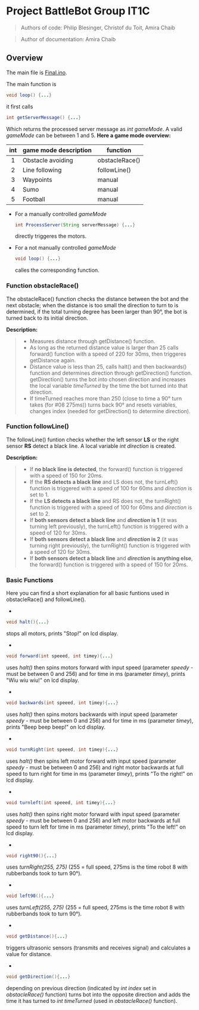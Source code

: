 # Project BattleBot Group IT1C
> Authors of code: Philip Blesinger, Christof du Toit, Amira Chaib

> Author of documentation: Amira Chaib

## Overview

The main file is [Final.ino](/BasicFunctions/Final/Final.ino).

The main function is 
  ```java
  void loop() {...}
  ```
it first calls
  ```java
  int getServerMessage() {...}
  ```
Which returns the processed server message as *int gameMode*. A valid *gameMode* can be between 1 and 5.
**Here a game mode overview:**

| int   | game mode description     | function          | 
| :---: | ------------------------- | ----------------- |
| 1     | Obstacle avoiding         | obstacleRace()    |
| 2     | Line following            | followLine()      |
| 3     | Waypoints                 | manual            |
| 4     | Sumo                      | manual            |
| 5     | Football                  | manual            |

- For a manually controlled *gameMode*
    ```java
    int ProcessServer(String serverMessage) {...}
    ```
  directly triggeres the motors.

- For a not manually controlled *gameMode*
    ```java
    void loop() {...}
    ```
  calles the corresponding function.


### Function obstacleRace()

The obstacleRace() function checks the distance between the bot and the next obstacle; when the distance is too small the direction to turn to is determined, if the total turning degree has been larger than 90°, the bot is turned back to its initial direction.

**Description:**
  > - Measures distance through getDistance() function.
  > - As long as the returned distance value is larger than 25 calls forward() function with a speed of 220 for 30ms, then               triggeres getDistance again.
  > - Distance value is less than 25, calls halt() and then backwards() function and determines direction through getDirection()         function. getDirection() turns the bot into chosen direction and increases the local variable *timeTurned* by the time the         bot turned into that direction.
  > - If timeTurned reaches more than 250 (close to time a 90° turn takes (for #08 275ms)) turns back 90° and resets variables,         changes index (needed for getDirection() to determine direction).


### Function followLine()

The followLine() funtion checks whether the left sensor **LS** or the right sensor **RS** detect a black line.
A local variable *int direction* is created.

**Description:**
  > - If **no black line is detected**, the forward() function is triggered with a speed of 150 for 20ms.
  > - If the **RS detects a black line** and LS does not, the turnLeft() function is triggered with a speed of 100 for 60ms and         *direction* is set to 1.
  > - If the **LS detects a black line** and RS does not, the turnRight() function is triggered with a speed of 100 for 60ms and         *direction* is set to 2.
  > - If **both sensors detect a black line** and ***direction* is 1** (it was turning left previously), the turnLeft() function         is triggered with a speed of 120 for 30ms.
  > - If **both sensors detect a black line** and ***direction* is 2** (it was turning right previously), the turnRight() function       is triggered with a speed of 120 for 30ms.
  > - If **both sensors detect a black line** and ***direction* is anything else**, the forward() function is
      triggered with a speed of 150 for 20ms.


### Basic Functions

Here you can find a short explanation for all basic funtions used in obstacleRace() and followLine(). 

  - 
  ```java
  void halt(){...}
  ```
  stops all motors, prints "Stop!" on lcd display.
  
  - 
  ```java
  void forward(int speeed, int timey){...}
  ```
  uses *halt()* then spins motors forward with input speed (parameter *speedy* - must be between 0 and 256) and for time in ms       (parameter *timey*), prints "Wiu wiu wiu!" on lcd display.
  
  
  - 
  ```java
  void backwards(int speeed, int timey){...}
  ```
  uses *halt()* then spins motors backwards with input speed (parameter *speedy* - must be between 0 and 256) and for time in ms     (parameter *timey*), prints "Beep beep beep!" on lcd display.
  
  
  - 
  ```java
  void turnRight(int speeed, int timey){...}
  ```
  uses *halt()* then spins left motor forward with input speed (parameter *speedy* - must be between 0 and 256) and right motor     backwards at full speed to turn right for time in ms (parameter *timey*), prints "To the right!" on lcd display.
  
  
  - 
  ```java
  void turnleft(int speeed, int timey){...}
  ```
  uses *halt()* then spins right motor forward with input speed (parameter *speedy* - must be between 0 and 256) and left motor     backwards at full speed to turn left for time in ms (parameter *timey*), prints "To the left!" on lcd display.
  
  
  - 
  ```java
  void right90(){...}
  ```
  uses *turnRight(255, 275)* (255 = full speed, 275ms is the time robot 8 with rubberbands took to turn 90°).
  
  - 
  ```java
  void left90(){...}
  ```
  uses *turnLeft(255, 275)* (255 = full speed, 275ms is the time robot 8 with rubberbands took to turn 90°).
  
  - 
  ```java
  void getDistance(){...}
  ```
  triggers ultrasonic sensors (transmits and receives signal) and calculates a value for distance.
  
  - 
  ```java
  void getDirection(){...}
  ```
  depending on previous direction (indicated by *int index* set in *obstacleRace()* function) turns bot into the opposite           direction and adds the time it has turned to *int timeTurned* (used in *obstacleRace()* function).
